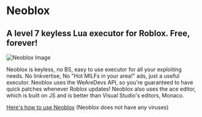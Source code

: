 # Neoblox

## A level 7 keyless Lua executor for Roblox. Free, forever!

![Neoblox Image](https://us-east-1.tixte.net/uploads/plextora.is-from.space/neoblox_rb3El1R24r.png)

Neoblox is keyless, no BS, easy to use executor for all your exploiting needs. No linkvertise, No "Hot MILFs in your area!" ads, just a useful executor. Neoblox uses the WeAreDevs API, so you're guaranteed to have quick patches whenever Roblox updates! Neoblox also uses the ace editor, which is built on JS and is better than Visual Studio's editors, Monaco.

[Here's how to use Neoblox](https://youtu.be/0Jok6ayY0k0) (Neoblox does not have any viruses)
